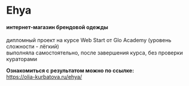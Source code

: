 # Ehya
#### интернет-магазин брендовой одежды

дипломный проект на курсе Web Start от Glo Academy (уровень сложности - лёгкий) <br>
выполняла самостоятельно, после завершения курса, без проверки кураторами

**Ознакомиться с результатом можно по ссылке:** <br>
https://olia-kurbatova.ru/ehya/
